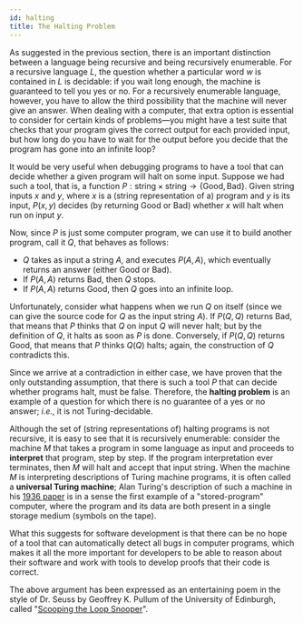 ```yaml
---
id: halting
title: The Halting Problem
---
```


As suggested in the previous section, there is an important distinction between a language being recursive and being recursively enumerable.
For a recursive language $L$, the question whether a particular word $w$ is contained in $L$ is decidable: if you wait long enough, the machine
is guaranteed to tell you yes or no.
For a recursively enumerable language, however, you have to allow the third possibility that the machine will never give an answer.
When dealing with a computer, that extra option is essential to consider for certain kinds of problems&mdash;you might have a test suite that
checks that your program gives the correct output for each provided input, but how long do you have to wait for the output before you decide that
the program has gone into an infinite loop?

It would be very useful when debugging programs to have a tool that can decide whether a given program will halt on some input.
Suppose we had such a tool, that is, a function $P:\textrm{string}\times\textrm{string}\rightarrow\{\textrm{Good}, \textrm{Bad}\}$.
Given string inputs $x$ and $y$, where $x$ is a (string representation of a) program and $y$ is its input, $P(x, y)$ decides (by returning Good
or Bad) whether $x$ will halt when run on input $y$.

Now, since $P$ is just some computer program, we can use it to build another program, call it $Q$, that behaves as follows:
   * $Q$ takes as input a string $A$, and executes $P(A, A)$, which eventually returns an answer (either Good or Bad).
   * If $P(A, A)$ returns Bad, then $Q$ stops.
   * If $P(A, A)$ returns Good, then $Q$ goes into an infinite loop.

Unfortunately, consider what happens when we run $Q$ on itself (since we can give the source code for $Q$ as the input string $A$).
If $P(Q, Q)$ returns Bad, that means that $P$ thinks that $Q$ on input $Q$ will never halt; but by the definition of $Q$, it halts as soon as $P$ is done.
Conversely, if $P(Q, Q)$ returns Good, that means that $P$ thinks $Q(Q)$ halts; again, the construction of $Q$ contradicts this.

Since we arrive at a contradiction in either case, we have proven that the only outstanding assumption, that there is such a tool $P$ that can decide whether programs halt, must be false. Therefore, the **halting problem** is an example of a question for which there is no guarantee of a yes or no answer; _i.e._, it is not Turing-decidable.

Although the set of (string representations of) halting programs is not recursive, it is easy to see that it is recursively enumerable: consider the machine
$M$ that takes a program in some language as input and proceeds to **interpret** that program, step by step. If the program interpretation ever terminates, then $M$ will halt and accept that input string. When the machine $M$ is interpreting descriptions of Turing machine programs, it is often called a **universal Turing machine**; Alan Turing's description of such a machine in his [1936 paper](http://www.cs.virginia.edu/~robins/Turing_Paper_1936.pdf) is in a sense the first example of a "stored-program" computer, where the program and its data are both present in a single storage medium (symbols on the tape).

What this suggests for software development is that there can be no hope of a tool that can automatically detect all bugs in computer programs, which makes it
all the more important for developers to be able to reason about their software and work with tools to develop proofs that their code is correct.

The above argument has been expressed as an entertaining poem in the style of Dr. Seuss by Geoffrey K. Pullum of the University of Edinburgh, called "[Scooping the Loop Snooper](http://www.lel.ed.ac.uk/~gpullum/loopsnoop.html)".